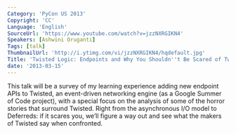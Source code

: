 ```yaml
---
Category: 'PyCon US 2013'
Copyright: 'CC'
Language: 'English'
SourceUrl: 'https://www.youtube.com/watch?v=jzzNXRGIKN4'
Speakers: [Ashwini Oruganti]
Tags: [talk]
ThumbnailUrl: 'http://i.ytimg.com/vi/jzzNXRGIKN4/hqdefault.jpg'
Title: 'Twisted Logic: Endpoints and Why You Shouldn''t Be Scared of Twisted'
date: '2013-03-15'
---
```

This talk will be a survey of my learning experience adding new endpoint APIs to Twisted, an event-driven networking engine (as a Google Summer of Code project), with a special focus on the analysis of some of the horror stories that surround Twisted. Right from the asynchronous I/O model to Deferreds: if it scares you, we’ll figure a way out and see what the makers of Twisted say when confronted.
